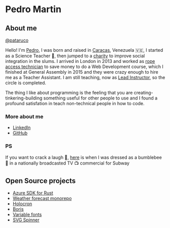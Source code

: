 # Pedro Martin

## About me

[@pataruco](twitter)

Hello! I'm [Pedro](https://red-badger.com/people/pedro-martin/), I was born and raised in [Caracas](https://en.wikipedia.org/wiki/Caracas), Venezuela 🇻🇪, I started as a Science Teacher 🧪, then jumped to a [charity](https://www.facebook.com/pazcontodoccs/) to improve social integration in the slums. I arrived in London in 2013 and worked as [rope access technician](https://www.theguardian.com/artanddesign/2015/jul/20/hanging-by-thread-rats-keep-skyscrapers-standing) to save money to do a Web Development course, which I finished at General Assembly in 2015 and they were crazy enough to hire me as a Teacher Assistant. I am still teaching, now as [Lead Instructor](https://generalassemb.ly/instructors/pedro-martin/7012), so the circle is completed.

The thing I like about programming is the feeling that you are creating-tinkering-building something useful for other people to use and I found a profound satisfation in teach non-technical people in how to code.

### More about me

- [LinkedIn](https://www.linkedin.com/in/pataruco/)
- [GitHub](https://github.com/pataruco)

### PS

If you want to crack a laugh 🤣, [here](https://www.youtube.com/watch?v=XKZ0tNg9A3U) is when I was dressed as a bumblebee 🐝 in a nationally broadcasted TV 📺 commercial for Subway

## Open Source projects

- [Azure SDK for Rust](https://github.com/Azure/azure-sdk-for-rust)
- [Weather forecast monorepo](https://github.com/pataruco/weather-forecast-monorepo)
- [Holocron](https://github.com/pataruco/holocron)
- [Boris](https://github.com/pataruco/boris)
- [Variable fonts](https://github.com/pataruco/variable-fonts)
- [SVG Spinner](https://github.com/pataruco/svg-spinner-lab)
